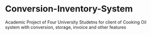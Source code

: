 # Conversion-Inventory-System
Academic Project of Four University Studetns for client of Cooking Oil system with conversion, storage, invoice and other features
